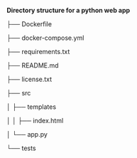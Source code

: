 **Directory structure for a python web app**

├── Dockerfile  

├── docker-compose.yml  

├── requirements.txt

├── README.md

├── license.txt

├── src 

│   ├── templates

│   │   ├── index.html

│   └── app.py 

└── tests  


